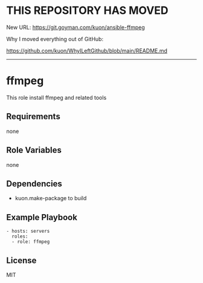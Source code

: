 
# THIS REPOSITORY HAS MOVED

New URL: https://git.goyman.com/kuon/ansible-ffmpeg

Why I moved everything out of GitHub:

https://github.com/kuon/WhyILeftGithub/blob/main/README.md

----

ffmpeg
======

This role install ffmpeg and related tools

Requirements
------------

none

Role Variables
--------------

none

Dependencies
------------

- kuon.make-package to build

Example Playbook
----------------


    - hosts: servers
      roles:
      - role: ffmpeg

License
-------

MIT

